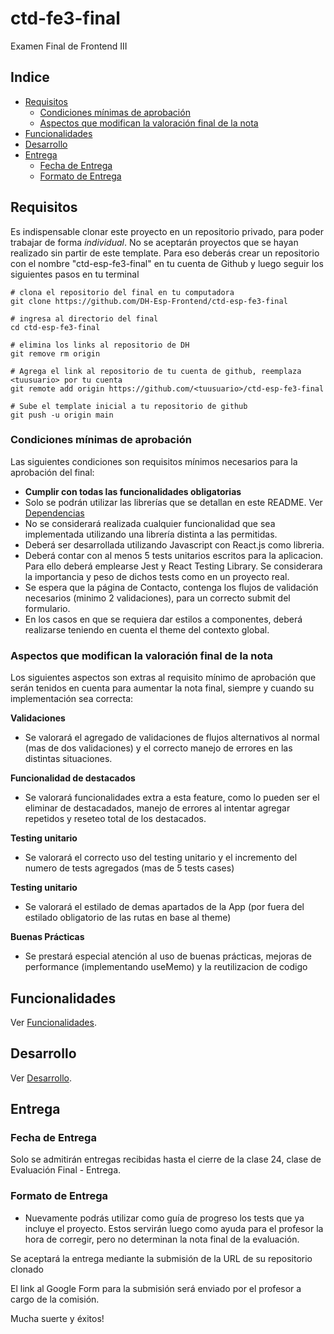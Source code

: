 # ctd-fe3-final
Examen Final de Frontend III


## Indice
* [Requisitos](#requisitos)
  * [Condiciones mínimas de aprobación](#condiciones-mínimas-de-aprobación)
  * [Aspectos que modifican la valoración final de la nota](#aspectos-que-modifican-la-valoración-final-de-la-nota)
* [Funcionalidades](#funcionalidades)
* [Desarrollo](#desarrollo)
* [Entrega](#entrega)
  * [Fecha de Entrega](#fecha-de-entrega)
  * [Formato de Entrega](#formato-de-entrega)


## Requisitos

Es indispensable clonar este proyecto en un repositorio privado, para poder trabajar de forma *individual*. No se aceptarán proyectos que se hayan realizado sin partir de este template. Para eso deberás crear un repositorio con el nombre "ctd-esp-fe3-final" en tu cuenta de Github y luego seguir los siguientes pasos en tu terminal

```
# clona el repositorio del final en tu computadora
git clone https://github.com/DH-Esp-Frontend/ctd-esp-fe3-final 

# ingresa al directorio del final
cd ctd-esp-fe3-final

# elimina los links al repositorio de DH
git remove rm origin

# Agrega el link al repositorio de tu cuenta de github, reemplaza <tuusuario> por tu cuenta
git remote add origin https://github.com/<tuusuario>/ctd-esp-fe3-final

# Sube el template inicial a tu repositorio de github
git push -u origin main
```


### Condiciones mínimas de aprobación

Las siguientes condiciones son requisitos mínimos necesarios para la aprobación del final:

* **Cumplir con todas las funcionalidades obligatorias**
* Solo se podrán utilizar las librerías que se detallan en este README. Ver [Dependencias](docs/desarrollo.md#dependencias)
* No se considerará realizada cualquier funcionalidad que sea implementada utilizando una librería distinta a las permitidas.
* Deberá ser desarrollada utilizando Javascript con React.js como libreria.
* Deberá contar con al menos 5 tests unitarios escritos para la aplicacion. Para ello deberá emplearse Jest y React Testing Library. Se considerara la importancia y peso de dichos tests como en un proyecto real.
* Se espera que la página de Contacto, contenga los flujos de validación necesarios (minimo 2 validaciones), para un correcto submit del formulario.
* En los casos en que se requiera dar estilos a componentes, deberá realizarse teniendo en cuenta el theme del contexto global. 



### Aspectos que modifican la valoración final de la nota

Los siguientes aspectos son extras al requisito mínimo de aprobación que serán tenidos en cuenta para aumentar la nota final, siempre y cuando su implementación sea correcta:

**Validaciones**
* Se valorará el agregado de validaciones de flujos alternativos al normal (mas de dos validaciones) y el correcto manejo de errores en las distintas situaciones.

**Funcionalidad de destacados**
* Se valorará funcionalidades extra a esta feature, como lo pueden ser el eliminar de destacadados, manejo de errores al intentar agregar repetidos y reseteo total de los destacados. 

**Testing unitario**
* Se valorará el correcto uso del testing unitario y el incremento del numero de tests agregados (mas de 5 tests cases)

**Testing unitario**
* Se valorará el estilado de demas apartados de la App (por fuera del estilado obligatorio de las rutas en base al theme)

**Buenas Prácticas**
* Se prestará especial atención al uso de buenas prácticas, mejoras de performance (implementando useMemo) y la reutilizacion de codigo

## Funcionalidades

Ver [Funcionalidades](docs/funcionalidades.md).
    
## Desarrollo

Ver [Desarrollo](docs/desarrollo.md).

## Entrega

### Fecha de Entrega

Solo se admitirán entregas recibidas hasta el cierre de la clase 24, clase de Evaluación Final - Entrega. 

### Formato de Entrega

* Nuevamente podrás utilizar como guía de progreso los tests que ya incluye el proyecto. Estos servirán luego como ayuda para el profesor  la hora de corregir, pero no determinan la nota final de la evaluación.

Se aceptará la entrega mediante la submisión de la URL de su repositorio clonado

El link al Google Form para la submisión será enviado por el profesor a cargo de la comisión.

Mucha suerte y éxitos! 

